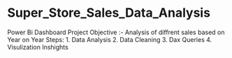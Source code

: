 # Super_Store_Sales_Data_Analysis
Power Bi Dashboard
Project Objective :- Analysis of diffrent sales based on Year on Year
Steps: 1. Data Analysis
       2. Data Cleaning
       3. Dax Queries
       4. Visulization 
Inshights
